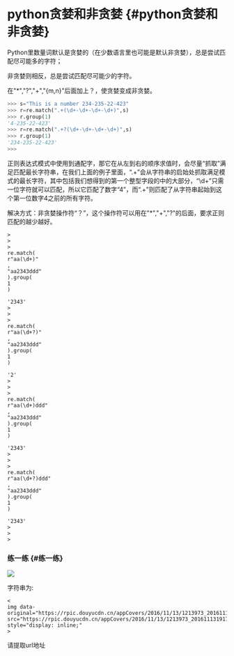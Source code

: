 # python贪婪和非贪婪 {#python贪婪和非贪婪}

Python里数量词默认是贪婪的（在少数语言里也可能是默认非贪婪），总是尝试匹配尽可能多的字符；

非贪婪则相反，总是尝试匹配尽可能少的字符。

在"\*","?","+","{m,n}"后面加上？，使贪婪变成非贪婪。

```py
>>> s="This is a number 234-235-22-423"
>>> r=re.match(".+(\d+-\d+-\d+-\d+)",s)
>>> r.group(1)
'4-235-22-423'
>>> r=re.match(".+?(\d+-\d+-\d+-\d+)",s)
>>> r.group(1)
'234-235-22-423'
>>>
```

正则表达式模式中使用到通配字，那它在从左到右的顺序求值时，会尽量“抓取”满足匹配最长字符串，在我们上面的例子里面，“.+”会从字符串的启始处抓取满足模式的最长字符，其中包括我们想得到的第一个整型字段的中的大部分，“\d+”只需一位字符就可以匹配，所以它匹配了数字“4”，而“.+”则匹配了从字符串起始到这个第一位数字4之前的所有字符。

解决方式：非贪婪操作符“？”，这个操作符可以用在"\*","+","?"的后面，要求正则匹配的越少越好。

```
>
>
>
re.match(
r"aa(\d+)"
,
"aa2343ddd"
).group(
1
)

'2343'
>
>
>
re.match(
r"aa(\d+?)"
,
"aa2343ddd"
).group(
1
)

'2'
>
>
>
re.match(
r"aa(\d+)ddd"
,
"aa2343ddd"
).group(
1
) 

'2343'
>
>
>
re.match(
r"aa(\d+?)ddd"
,
"aa2343ddd"
).group(
1
)

'2343'
>
>
>
```

### 练一练 {#练一练}

![](../Images/Snip20161115_49.png)

字符串为:

```
<
img data-original="https://rpic.douyucdn.cn/appCovers/2016/11/13/1213973_201611131917_small.jpg" src="https://rpic.douyucdn.cn/appCovers/2016/11/13/1213973_201611131917_small.jpg" style="display: inline;"
>
```

请提取url地址

